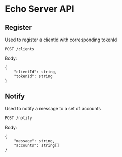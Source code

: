 # Echo Server API

## Register

Used to register a clientId with corresponding tokenId

`POST /clients`

Body:

```jsonc
{
    "clientId": string,
    "tokenId": string
}
```



## Notify

Used to notify a message to a set of accounts 

`POST /notify`

Body:

```jsonc
{
    "message": string,
    "accounts": string[]
}
```